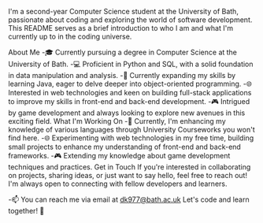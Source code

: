 I'm a second-year Computer Science student at the University of Bath, passionate about coding and exploring the world of software development. This README serves as a brief introduction to who I am and what I'm currently up to in the coding universe.

About Me
-🎓 Currently pursuing a degree in Computer Science at the University of Bath.
-💻 Proficient in Python and SQL, with a solid foundation in data manipulation and analysis.
-🌱 Currently expanding my skills by learning Java, eager to delve deeper into object-oriented programming.
-🌐 Interested in web technologies and keen on building full-stack applications to improve my skills in front-end and back-end development.
-🎮 Intrigued by game development and always looking to explore new avenues in this exciting field.
What I'm Working On
-🔭 Currently, I'm enhancing my knowledge of various languages through University Courseworks you won't find here.
-🌐 Experimenting with web technologies in my free time, building small projects to enhance my understanding of front-end and back-end frameworks.
-🎮 Extending my knowledge about game development techniques and practices.
Get in Touch
If you're interested in collaborating on projects, sharing ideas, or just want to say hello, feel free to reach out! I'm always open to connecting with fellow developers and learners.

-📫 You can reach me via email at dk977@bath.ac.uk
Let's code and learn together! 🚀

